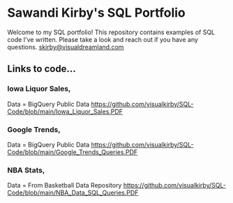 # Sawandi Kirby's SQL Portfolio
Welcome to my SQL portfolio! This repository contains examples of SQL code I've written. 
Please take a look and reach out if you have any questions. skirby@visualdreamland.com
## Links to code... 

### Iowa Liquor Sales, 
Data = BigQuery Public Data
https://github.com/visualkirby/SQL-Code/blob/main/Iowa_Liquor_Sales.PDF

### Google Trends, 
Data = BigQuery Public Data 
https://github.com/visualkirby/SQL-Code/blob/main/Google_Trends_Queries.PDF

### NBA Stats,
Data = From Basketball Data Repository 
https://github.com/visualkirby/SQL-Code/blob/main/NBA_Data_SQL_Queries.PDF
